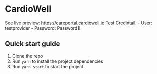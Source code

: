 # CardioWell

See live preview: <https://careportal.cardiowell.io>
                  Test Credintail:
                    - User: testprovider
                    - Password: Password1!


## Quick start guide

1. Clone the repo
1. Run `yarn` to install the project dependencies
1. Run `yarn start` to start the project.
